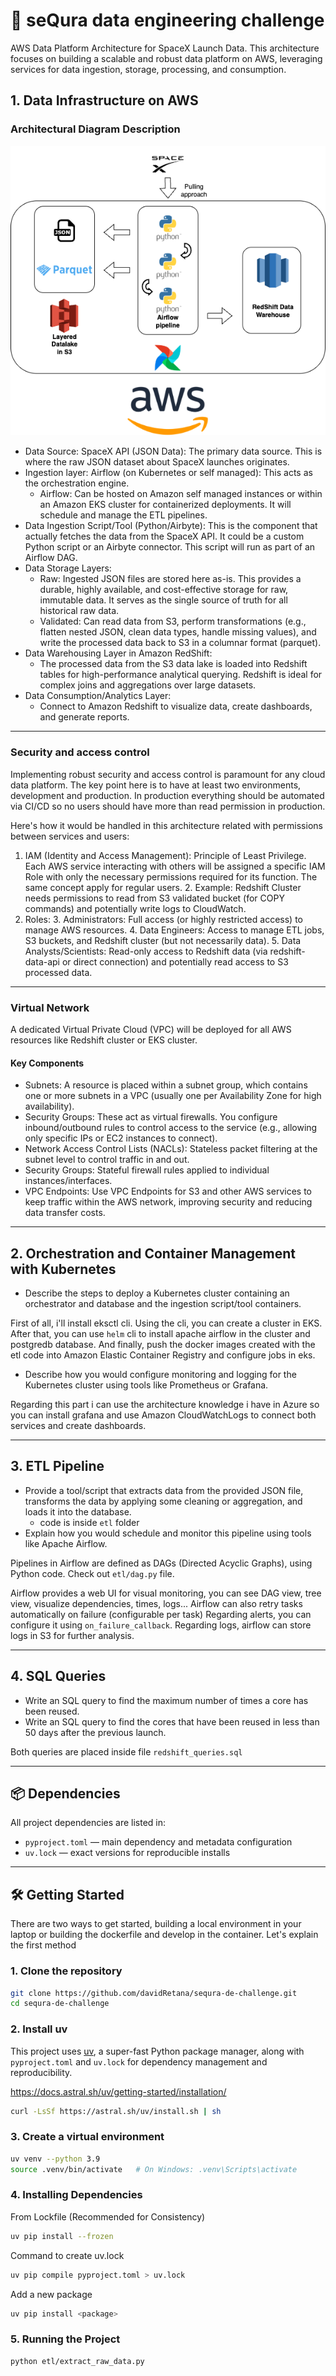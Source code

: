 # 🚀 seQura  data engineering challenge

AWS Data Platform Architecture for SpaceX Launch Data. This architecture focuses on building a scalable 
and robust data platform on AWS, leveraging services for data ingestion, storage, processing, and consumption.

## 1. Data Infrastructure on AWS
### Architectural Diagram Description

![Architecture](architecture.drawio.png)

* Data Source: SpaceX API (JSON Data): The primary data source. This is where the raw JSON dataset about SpaceX launches originates.
* Ingestion layer: Airflow (on Kubernetes or self managed): This acts as the orchestration engine.
  * Airflow: Can be hosted on Amazon self managed instances or within an Amazon EKS cluster for containerized deployments. It will schedule and manage the ETL pipelines.
* Data Ingestion Script/Tool (Python/Airbyte): This is the component that actually fetches the data from the SpaceX API. 
  It could be a custom Python script or an Airbyte connector. This script will run as part of an Airflow DAG.
* Data Storage Layers: 
  * Raw: Ingested JSON files are stored here as-is. This provides a durable, highly available, and cost-effective storage for raw, immutable data. It serves as the single source of truth for all historical raw data.
  * Validated: Can read data from S3, perform transformations (e.g., flatten nested JSON, clean data types, handle missing values), and write the processed data back to S3 in a columnar format (parquet).
* Data Warehousing Layer in Amazon RedShift:
  * The processed data from the S3 data lake is loaded into Redshift tables for high-performance analytical querying. Redshift is ideal for complex joins and aggregations over large datasets.
* Data Consumption/Analytics Layer:
  * Connect to Amazon Redshift to visualize data, create dashboards, and generate reports.
---

### Security and access control
Implementing robust security and access control is paramount for any cloud data platform. 
The key point here is to have at least two environments, development and production.
In production everything should be automated via CI/CD so no users should have more than read permission in production.

Here's how it would be handled in this architecture related with permissions between services and users:
1. IAM (Identity and Access Management): Principle of Least Privilege. Each AWS service interacting with others will be assigned a specific IAM Role with only the necessary permissions required for its function. The same concept apply for regular users. 
   2. Example: Redshift Cluster needs permissions to read from S3 validated bucket (for COPY commands) and potentially write logs to CloudWatch.
2. Roles:
   3. Administrators: Full access (or highly restricted access) to manage AWS resources. 
   4. Data Engineers: Access to manage ETL jobs, S3 buckets, and Redshift cluster (but not necessarily data). 
   5. Data Analysts/Scientists: Read-only access to Redshift data (via redshift-data-api or direct connection) and potentially read access to S3 processed data.

---

### Virtual Network
A dedicated Virtual Private Cloud (VPC) will be deployed for all AWS resources like Redshift cluster or EKS cluster.
#### Key Components
* Subnets: A resource is placed within a subnet group, which contains one or more subnets in a VPC (usually one per Availability Zone for high availability).
* Security Groups: These act as virtual firewalls. You configure inbound/outbound rules to control access to the service (e.g., allowing only specific IPs or EC2 instances to connect).
* Network Access Control Lists (NACLs): Stateless packet filtering at the subnet level to control traffic in and out.
* Security Groups: Stateful firewall rules applied to individual instances/interfaces.
* VPC Endpoints: Use VPC Endpoints for S3 and other AWS services to keep traffic within the AWS network, improving security and reducing data transfer costs.

---

## 2. Orchestration and Container Management with Kubernetes
* Describe the steps to deploy a Kubernetes cluster containing an orchestrator and database and the ingestion script/tool containers.

First of all, i'll install eksctl cli. Using the cli, you can create a cluster in EKS. After that, you can use `helm` cli to install
apache airflow in the cluster and postgredb database. And finally, push the docker images created with the etl code into Amazon Elastic Container Registry and configure jobs in eks.

* Describe how you would configure monitoring and logging for the Kubernetes cluster using tools like Prometheus or Grafana.

Regarding this part i can use the architecture knowledge i have in Azure so you can install grafana and use Amazon CloudWatchLogs to connect both services and create dashboards.

---

## 3. ETL Pipeline
* Provide a tool/script that extracts data from the provided JSON file, transforms the data by applying some cleaning or aggregation, and loads it into the database.
  * code is inside `etl` folder
* Explain how you would schedule and monitor this pipeline using tools like Apache Airflow.

Pipelines in Airflow are defined as DAGs (Directed Acyclic Graphs), using Python code. Check out `etl/dag.py` file.

Airflow provides a web UI for visual monitoring, you can see DAG view, tree view, visualize dependencies, times, logs...
Airflow can also retry tasks automatically on failure (configurable per task)
Regarding alerts, you can configure it using `on_failure_callback`. Regarding logs, airflow can store logs in S3 for further analysis.

---

## 4. SQL Queries
* Write an SQL query to find the maximum number of times a core has been reused.
* Write an SQL query to find the cores that have been reused in less than 50 days after the previous launch.

Both queries are placed inside file `redshift_queries.sql`

---

## 📦 Dependencies

All project dependencies are listed in:

- `pyproject.toml` — main dependency and metadata configuration
- `uv.lock` — exact versions for reproducible installs

---

## 🛠 Getting Started
There are two ways to get started, building a local environment in your laptop or building the dockerfile and develop in the container.
Let's explain the first method

### 1. Clone the repository

```bash
git clone https://github.com/davidRetana/sequra-de-challenge.git
cd sequra-de-challenge
```

### 2. Install uv
This project uses [uv](https://github.com/astral-sh/uv), a super-fast Python package manager, along with `pyproject.toml` and `uv.lock` for dependency management and reproducibility.

https://docs.astral.sh/uv/getting-started/installation/
```bash
curl -LsSf https://astral.sh/uv/install.sh | sh
```

### 3. Create a virtual environment
```bash
uv venv --python 3.9
source .venv/bin/activate   # On Windows: .venv\Scripts\activate
```

### 4. Installing Dependencies
From Lockfile (Recommended for Consistency)
```bash
uv pip install --frozen
```
Command to create uv.lock
```bash
uv pip compile pyproject.toml > uv.lock
```

Add a new package
```bash
uv pip install <package>
```

### 5. Running the Project
```bash
python etl/extract_raw_data.py
```
